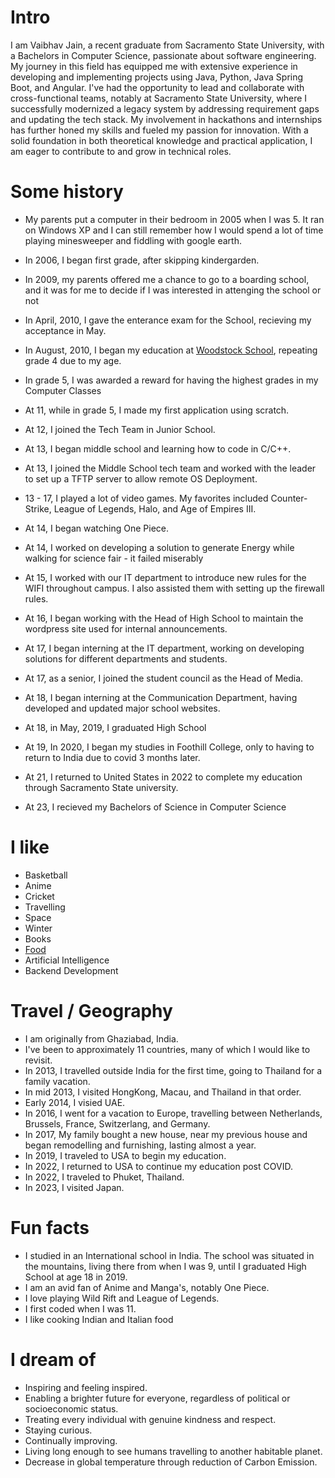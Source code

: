 # Intro

I am Vaibhav Jain, a recent graduate from Sacramento State University, with a Bachelors in Computer Science, passionate about software engineering. My journey in this field has equipped me with extensive experience in developing and implementing projects using Java, Python, Java Spring Boot, and Angular. I've had the opportunity to lead and collaborate with cross-functional teams, notably at Sacramento State University, where I successfully modernized a legacy system by addressing requirement gaps and updating the tech stack. My involvement in hackathons and internships has further honed my skills and fueled my passion for innovation. With a solid foundation in both theoretical knowledge and practical application, I am eager to contribute to and grow in technical roles.


# Some history

- My parents put a computer in their bedroom in 2005 when I was 5. It ran on Windows XP and I can still remember how I would spend a lot of time playing minesweeper and fiddling with google earth.

- In 2006, I began first grade, after skipping kindergarden.
- In 2009, my parents offered me a chance to go to a boarding school, and it was for me to decide if I was interested in attenging the school or not
- In April, 2010, I gave the enterance exam for the School, recieving my acceptance in May.
- In August, 2010, I began my education at [Woodstock School](https://woodstockschool.in), repeating grade 4 due to my age.
- In grade 5, I was awarded a reward for having the highest grades in my Computer Classes
- At 11, while in grade 5, I made my first application using scratch.
- At 12, I joined the Tech Team in Junior School.
- At 13, I began middle school and learning how to code in C/C++. 
- At 13, I joined the Middle School tech team and worked with the leader to set up a TFTP server to allow remote OS Deployment.
- 13 - 17, I played a lot of video games. My favorites included Counter-Strike, League of Legends, Halo, and Age of Empires III.
- At 14, I began watching One Piece.
- At 14, I worked on developing a solution to generate Energy while walking for science fair - it failed miserably
- At 15, I worked with our IT department to introduce new rules for the WIFI throughout campus. I also assisted them with setting up the firewall rules.
- At 16, I began working with the Head of High School to maintain the wordpress site used for internal announcements.
- At 17, I began interning at the IT department, working on developing solutions for different departments and students.
- At 17, as a senior, I joined the student council as the Head of Media.
- At 18, I began interning at the Communication Department, having  developed and updated major school websites.
- At 18, in May, 2019, I graduated High School

- At 19, In 2020, I began my studies in Foothill College, only to having to return to India due to covid 3 months later.
- At 21, I returned to United States in 2022 to complete my education through Sacramento State university.
- At 23, I recieved my Bachelors of Science in Computer Science

# I like

- Basketball
- Anime
- Cricket
- Travelling
- Space
- Winter
- Books
- [Food]((https://beliapp.co/app/sweetbubby))
- Artificial Intelligence
- Backend Development
<!-- - [Books](https://www.goodreads.com/mdangelo) -->
<!-- - Colored pencils ([Faber-Castell Polychromos](https://www.faber-castell.com/products/art-and-graphic/polychromos)) -->

# Travel / Geography
- I am originally from Ghaziabad, India.
- I've been to approximately 11 countries, many of which I would like to revisit.
- In 2013, I travelled outside India for the first time, going to Thailand for a family vacation.
- In mid 2013, I visited HongKong, Macau, and Thailand in that order.
- Early 2014, I visied UAE.
- In 2016, I went for a vacation to Europe, travelling between Netherlands, Brussels, France, Switzerlang, and Germany.
- In 2017, My family bought a new house, near my previous house and began remodelling and furnishing, lasting almost a year.
- In 2019, I traveled to USA to begin my education.
- In 2022, I returned to USA to continue my education post COVID.
- In 2022, I traveled to Phuket, Thailand.
- In 2023, I visited Japan.
# Fun facts

- I studied in an International school in India. The school was situated in the mountains, living there from when I was 9, until I graduated High School at age 18 in 2019.
- I am an avid fan of Anime and Manga's, notably One Piece.
- I love playing Wild Rift and League of Legends.
- I first coded when I was 11.
- I like cooking Indian and Italian food

# I dream of

- Inspiring and feeling inspired.
- Enabling a brighter future for everyone, regardless of political or socioeconomic status.
- Treating every individual with genuine kindness and respect.
- Staying curious.
- Continually improving.
- Living long enough to see humans travelling to another habitable planet.
- Decrease in global temperature through reduction of Carbon Emission. 